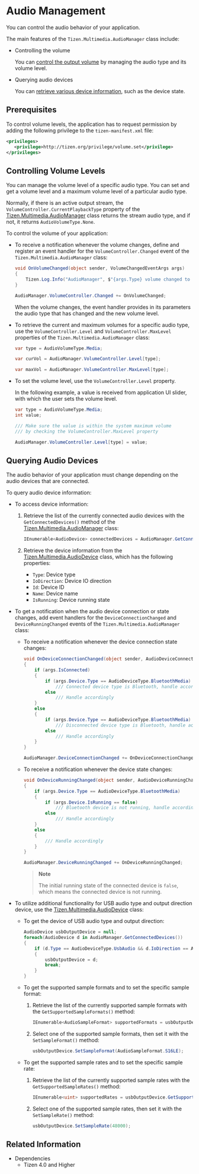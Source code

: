 # Audio Management


You can control the audio behavior of your application.

The main features of the `Tizen.Multimedia.AudioManager` class include:

-   Controlling the volume

    You can [control the output volume](#manage) by managing the audio type and its volume level.

-   Querying audio devices

    You can [retrieve various device information](#query_device), such as the device state.

## Prerequisites

To control volume levels, the application has to request permission by adding the following privilege to the `tizen-manifest.xml` file:

```XML
<privileges>
   <privilege>http://tizen.org/privilege/volume.set</privilege>
</privileges>
```

<a name="manage"></a>
## Controlling Volume Levels

You can manage the volume level of a specific audio type. You can set and get a volume level and a maximum volume level of a particular audio type.

Normally, if there is an active output stream, the `VolumeController.CurrentPlaybackType` property of the [Tizen.Multimedia.AudioManager](/application/dotnet/api/TizenFX/latest/api/Tizen.Multimedia.AudioManager.html) class returns the stream audio type, and if not, it returns `AudioVolumeType.None`.

To control the volume of your application:

-   To receive a notification whenever the volume changes, define and register an event handler for the `VolumeController.Changed` event of the `Tizen.Multimedia.AudioManager` class:

    ```csharp
    void OnVolumeChanged(object sender, VolumeChangedEventArgs args)
    {
        Tizen.Log.Info("AudioManager", $"{args.Type} volume changed to {args.Level}");
    }

    AudioManager.VolumeController.Changed += OnVolumeChanged;
    ```

    When the volume changes, the event handler provides in its parameters the audio type that has changed and the new volume level.

-   To retrieve the current and maximum volumes for a specific audio type, use the `VolumeController.Level` and `VolumeController.MaxLevel` properties of the `Tizen.Multimedia.AudioManager` class:

    ```csharp
    var type = AudioVolumeType.Media;

    var curVol = AudioManager.VolumeController.Level[type];

    var maxVol = AudioManager.VolumeController.MaxLevel[type];
    ```

-   To set the volume level, use the `VolumeController.Level` property.

    In the following example, a value is received from application UI slider, with which the user sets the volume level.

    ```csharp
    var type = AudioVolumeType.Media;
    int value;

    /// Make sure the value is within the system maximum volume
    /// by checking the VolumeController.MaxLevel property

    AudioManager.VolumeController.Level[type] = value;
    ```

<a name="query_device"></a>
## Querying Audio Devices

The audio behavior of your application must change depending on the audio devices that are connected.

To query audio device information:

-   To access device information:
    1.  Retrieve the list of the currently connected audio devices with the `GetConnectedDevices()` method of the [Tizen.Multimedia.AudioManager](/application/dotnet/api/TizenFX/latest/api/Tizen.Multimedia.AudioManager.html) class:

        ```csharp
        IEnumerable<AudioDevice> connectedDevices = AudioManager.GetConnectedDevices();
        ```

    2.  Retrieve the device information from the [Tizen.Multimedia.AudioDevice](/application/dotnet/api/TizenFX/latest/api/Tizen.Multimedia.AudioDevice.html) class, which has the following properties:
        -   `Type`: Device type
        -   `IoDirection`: Device IO direction
        -   `Id`: Device ID
        -   `Name`: Device name
        -   `IsRunning`: Device running state

-   To get a notification when the audio device connection or state changes, add event handlers for the `DeviceConnectionChanged` and `DeviceRunningChanged` events of the `Tizen.Multimedia.AudioManager` class:
    -   To receive a notification whenever the device connection state changes:

        ```csharp
        void OnDeviceConnectionChanged(object sender, AudioDeviceConnectionChangedEventArgs args)
        {
            if (args.IsConnected)
            {
                if (args.Device.Type == AudioDeviceType.BluetoothMedia)
                    /// Connected device type is Bluetooth, handle accordingly
                else
                    /// Handle accordingly
            }
            else
            {
                if (args.Device.Type == AudioDeviceType.BluetoothMedia)
                    /// Disconnected device type is Bluetooth, handle accordingly
                else
                    /// Handle accordingly
            }
        }

        AudioManager.DeviceConnectionChanged += OnDeviceConnectionChanged;
        ```

    -   To receive a notification whenever the device state changes:

        ```csharp
        void OnDeviceRunningChanged(object sender, AudioDeviceRunningChangedEventArgs args)
        {
            if (args.Device.Type == AudioDeviceType.BluetoothMedia)
            {
                if (args.Device.IsRunning == false)
                    /// Bluetooth device is not running, handle accordingly
                else
                    /// Handle accordingly
            }
            else
            {
                /// Handle accordingly
            }
        }

        AudioManager.DeviceRunningChanged += OnDeviceRunningChanged;
        ```


        > **Note**
        >
        > The initial running state of the connected device is `false`, which means the connected device is not running.

-   To utilize additional functionality for USB audio type and output direction device, use the [Tizen.Multimedia.AudioDevice](/application/dotnet/api/TizenFX/latest/api/Tizen.Multimedia.AudioDevice.html) class:
    -   To get the device of USB audio type and output direction:
        ```csharp
        AudioDevice usbOutputDevice = null;
        foreach(AudioDevice d in AudioManager.GetConnectedDevices())
        {
            if (d.Type == AudioDeviceType.UsbAudio && d.IoDirection == AudioDeviceIoDirection.Output)
            {
                usbOutputDevice = d;
                break;
            }
        }
        ```

    -   To get the supported sample formats and to set the specific sample format:

        1.  Retrieve the list of the currently supported sample formats with the `GetSupportedSampleFormats()` method:

            ```csharp
            IEnumerable<AudioSampleFormat> supportedFormats = usbOutputDevice.GetSupportedSampleFormats();
            ```

        2.  Select one of the supported sample formats, then set it with the `SetSampleFormat()` method:

            ```csharp
            usbOutputDevice.SetSampleFormat(AudioSampleFormat.S16LE);
            ```

    -   To get the supported sample rates and to set the specific sample rate:

        1.  Retrieve the list of the currently supported sample rates with the `GetSupportedSampleRates()` method:

            ```csharp
            IEnumerable<uint> supportedRates = usbOutputDevice.GetSupportedSampleRates();
            ```

        2.  Select one of the supported sample rates, then set it with the `SetSampleRate()` method:

            ```csharp
            usbOutputDevice.SetSampleRate(48000);
            ```
## Related Information
- Dependencies
  -   Tizen 4.0 and Higher
